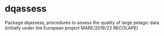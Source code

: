 # dqassess
Package dqassess, procedures to assess the quality of large pelagic data (initially under the European project MARE/2016/22 RECOLAPE)
